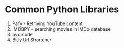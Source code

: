 # Common Python Libraries

1. Pafy - Retriving YouTube content
2. IMDBPY - searching movies in IMDb database
3. pyqrcode
4. Bitly Url Shortener
